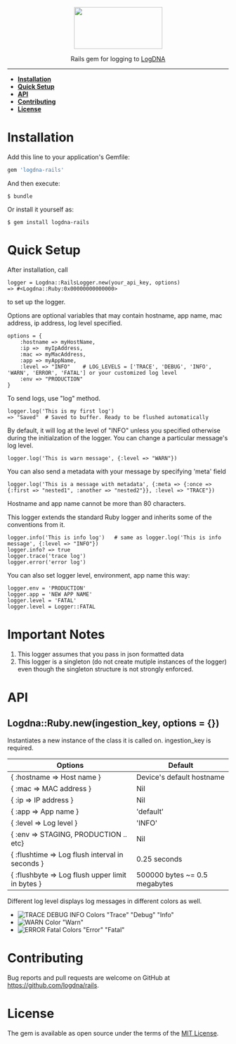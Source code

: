 
<p align="center">
  <a href="https://app.logdna.com">
    <img height="95" width="201" src="https://raw.githubusercontent.com/logdna/artwork/master/logo%2Bruby.png">
  </a>
  <p align="center">Rails gem for logging to <a href="https://app.logdna.com">LogDNA</a></p>
</p>

---

* **[Installation](#installation)**
* **[Quick Setup](#quick-setup)**
* **[API](#api)**
* **[Contributing](#contributing)**
* **[License](#license)**

# Installation

Add this line to your application's Gemfile:

```ruby
gem 'logdna-rails'
```

And then execute:

    $ bundle

Or install it yourself as:

    $ gem install logdna-rails



# Quick Setup

After installation, call

    logger = Logdna::RailsLogger.new(your_api_key, options)
    => #<Logdna::Ruby:0x00000000000000>

to set up the logger.

Options are optional variables that may contain hostname, app name, mac address, ip address, log level specified.

    options = {
        :hostname => myHostName,
        :ip =>  myIpAddress,
        :mac => myMacAddress,
        :app => myAppName,
        :level => "INFO"    # LOG_LEVELS = ['TRACE', 'DEBUG', 'INFO', 'WARN', 'ERROR', 'FATAL'] or your customized log level
        :env => "PRODUCTION"
    }


To send logs, use "log" method.

    logger.log('This is my first log')
    => "Saved"  # Saved to buffer. Ready to be flushed automatically


By default, it will log at the level of "INFO" unless you specified otherwise during the initialzation of the logger. 
You can change a particular message's log level.

    logger.log('This is warn message', {:level => "WARN"})


You can also send a metadata with your message by specifying 'meta' field

    logger.log('This is a message with metadata', {:meta => {:once => {:first => "nested1", :another => "nested2"}}, :level => "TRACE"})


Hostname and app name cannot be more than 80 characters.

This logger extends the standard Ruby logger and inherits some of the conventions from it. 

    logger.info('This is info log')   # same as logger.log('This is info message', {:level => "INFO"})
    logger.info? => true
    logger.trace('trace log')
    logger.error('error log')

You can also set logger level, environment, app name this way:

    logger.env = 'PRODUCTION'
    logger.app = 'NEW APP NAME'
    logger.level = 'FATAL'
    logger.level = Logger::FATAL




# Important Notes

1. This logger assumes that you pass in json formatted data
2. This logger is a singleton (do not create mutiple instances of the logger) even though the singleton structure is not strongly enforced. 


# API

## Logdna::Ruby.new(ingestion_key, options = {})

Instantiates a new instance of the class it is called on. ingestion_key is required.

| Options | Default |
|---------|---------|
|{ :hostname => Host name } | Device's default hostname |
|{ :mac => MAC address } | Nil |
|{ :ip => IP address } | Nil |
|{ :app => App name } | 'default' |
|{ :level => Log level } | 'INFO' |
|{ :env => STAGING, PRODUCTION .. etc} | Nil |
|{ :flushtime => Log flush interval in seconds } | 0.25 seconds |
|{ :flushbyte => Log flush upper limit in bytes } | 500000 bytes ~= 0.5 megabytes |

Different log level displays log messages in different colors as well. 
- ![TRACE DEBUG INFO Colors](https://placehold.it/15/515151/000000?text=+)   "Trace"  "Debug"  "Info"
- ![WARN Color](https://placehold.it/15/ec9563/000000?text=+)   "Warn"
- ![ERROR Fatal Colors](https://placehold.it/15/e37e7d/000000?text=+)   "Error"  "Fatal"



# Contributing

Bug reports and pull requests are welcome on GitHub at https://github.com/logdna/rails.



# License

The gem is available as open source under the terms of the [MIT License](http://opensource.org/licenses/MIT).
